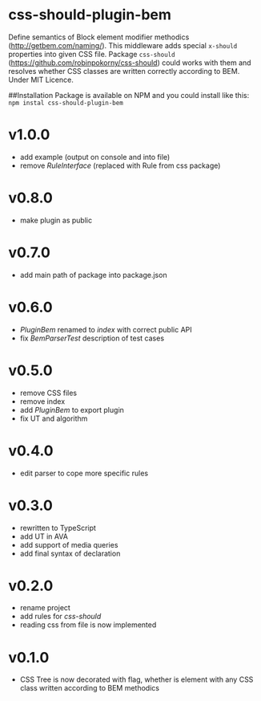# css-should-plugin-bem

Define semantics of Block element modifier methodics (http://getbem.com/naming/). 
This middleware adds special `x-should` properties into given CSS file.
Package `css-should` (https://github.com/robinpokorny/css-should) could works with them and resolves whether CSS classes are written correctly according to BEM.
Under MIT Licence.

##Installation
Package is available on NPM and you could install like this:
`npm instal css-should-plugin-bem`

# v1.0.0
- add example (output on console and into file)
- remove *RuleInterface* (replaced with Rule from css package)

# v0.8.0
- make plugin as public

# v0.7.0
- add main path of package into package.json

# v0.6.0
- *PluginBem* renamed to *index* with correct public API
- fix *BemParserTest* description of test cases

# v0.5.0
- remove CSS files 
- remove index
- add *PluginBem* to export plugin
- fix UT and algorithm

# v0.4.0
- edit parser to cope more specific rules

# v0.3.0
- rewritten to TypeScript
- add UT in AVA
- add support of media queries
- add final syntax of declaration

# v0.2.0
- rename project
- add rules for *css-should*
- reading css from file is now implemented

# v0.1.0
- CSS Tree is now decorated with flag, whether is element with any CSS class written according to BEM methodics
